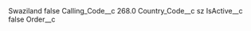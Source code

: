 <?xml version="1.0" encoding="UTF-8"?>
<CustomMetadata xmlns="http://soap.sforce.com/2006/04/metadata" xmlns:xsi="http://www.w3.org/2001/XMLSchema-instance" xmlns:xsd="http://www.w3.org/2001/XMLSchema">
    <label>Swaziland</label>
    <protected>false</protected>
    <values>
        <field>Calling_Code__c</field>
        <value xsi:type="xsd:double">268.0</value>
    </values>
    <values>
        <field>Country_Code__c</field>
        <value xsi:type="xsd:string">sz</value>
    </values>
    <values>
        <field>IsActive__c</field>
        <value xsi:type="xsd:boolean">false</value>
    </values>
    <values>
        <field>Order__c</field>
        <value xsi:nil="true"/>
    </values>
</CustomMetadata>
